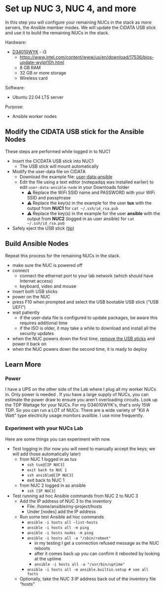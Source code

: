 # Set up NUC 3, NUC 4, and more
In this step you will configure your remaining NUCs in the stack as more servers, the Ansible member modes. We will update the CIDATA USB stick and use it to build the remaining NUCs in the stack.

Hardware:
- [D34010WYK](https://www.intel.com/content/www/us/en/products/sku/76978/intel-nuc-kit-d34010wyk/specifications.html) - i3
  - https://www.intel.com/content/www/us/en/download/17536/bios-update-wylpt10h.html
  - 8 GB RAM
  - 32 GB or more storage
  - Wireless card

Software:
- Ubuntu 22.04 LTS server

Purpose:
- Ansible worker nodes

## Modify the CIDATA USB stick for the Ansible Nodes
These steps are performed while logged in to NUC1
- Insert the CICDATA USB stick into NUC1
  - The USB stick will mount automatically
- Modify the user-data file on CIDATA
  - Download the example file: [user-data-ansible](user-data-ansible-node)
  - Edit the file using a text editor (notepadqq was installed earlier) to edit `user-data-ansible-node` in your Downloads folder
    - ⚠️ Replace the WiFi SSID name and PASSWORD with your WiFi SSID and passphrase
    - ⚠️ Replace the key(s) in the example for the user **tux** with the output from **NUC1** for `cat ~/.ssh/id_rsa.pub`
    - ⚠️ Replace the key(s) in the example for the user **ansible** with the output from **NUC2** (logged in as user ansible) for `cat ~/.ssh/id_rsa.pub`
- Safely eject the USB stick ([tip](Appendix_Safely_Eject.md))

## Build Ansible Nodes
Repeat this process for the remaining NUCs in the stack.

- make sure the NUC is powered off
- connect
  - connect the ethernet port to your lab network (which should have Internet access)
  - keyboard, video and mouse
- insert both USB sticks
- power on the NUC
- press F10 when prompted and select the USB bootable USB stick (“USB UEFI”)
- wait patiently
  - if the user-data file is configured to update packages, be aware this requires additional time
  - if the ISO is older, it may take a while to download and install all the security updates
- when the NUC powers down the first time, <ins>remove the USB sticks</ins> and power it back on
- when the NUC powers down the second time, it is ready to deploy


## Learn More
### Power
I have a UPS on the other side of the Lab where I plug all my worker NUCs in. Only power is needed . If you  have a large supply of NUCs, you can estimate the power draw to ensure you aren't overloading circuits. Look up the TDP Wattage for your NUCs. For my D34010WYK's, that's only 15W TDP. So you can run a LOT of NUCs. There are a wide variety of "Kill A Watt" type electricity usage monitors availble. I use mine frequently.

### Experiment with your NUCs Lab
Here are some things you can experiment with now.
- Test logging in (for now you will need to manually accept the keys; we will add those automatically later)
  - from NUC 1 logged in as tux
    - `ssh tux@[IP NUC3]`
    - `exit back to NUC 1`
    - `ssh ansible@[IP NUC3]`
    - exit back to NUC 1
  - from NUC 2 logged in as ansible
    - `ssh [IP NUC3]`
- Test running ad hoc Ansible commands from NUC 2 to NUC 3
  - Add the IP address of NUC 3 to the inventory
    - File: /home/ansible/my-project/hosts
    - Under [nodes] add the IP address
  - Run some test Ansible ad hoc commands
    - `ansible -i hosts all –list-hosts`
    - `ansible -i hosts all -m ping`
    - `ansible -i hosts nodes -m ping`
    - `ansible -i hosts all -a "/sbin/reboot"`
      - in my testing I get a connection refused message as the NUC reboots
      - after it comes back up you can confirm it rebooted by looking at the uptime
      - `ansible -i hosts all -a "/usr/bin/uptime"`
    - `ansible -i hosts all -m ansible.builtin.setup # see all facts`
  - Optionally, take the NUC 3 IP address back out of the inventory file “hosts”
